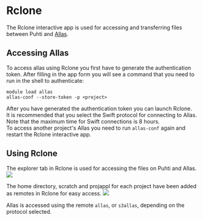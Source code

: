 # Rclone
The Rclone interactive app is used for accessing and transferring files between Puhti and [Allas](../../data/Allas/index.md).

## Accessing Allas
To access allas using Rclone you first have to generate the authentication token.
After filling in the app form you will see a command that you need to run in the shell to authenticate:
```
module load allas
allas-conf --store-token -p <project>
```
After you have generated the authentication token you can launch Rclone.  
It is recommended that you select the Swift protocol for connecting to Allas.
Note that the maximum time for Swift connections is 8 hours.  
To access another project's Allas you need to run `allas-conf` again and restart the Rclone interactive app.

## Using Rclone

The explorer tab in Rclone is used for accessing the files on Puhti and Allas.
![](/img/ood_rclone1.png)

The home directory, scratch and projappl for each project have been added as remotes in Rclone for easy access.
![](/img/ood_rclone2.png)

Allas is accessed using the remote `allas`, or `s3allas`, depending on the protocol selected.
